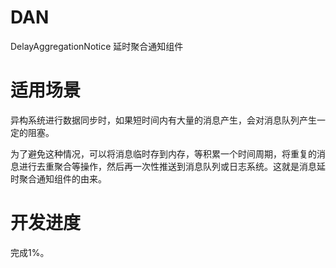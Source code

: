 # DAN
DelayAggregationNotice 
延时聚合通知组件
# 适用场景
异构系统进行数据同步时，如果短时间内有大量的消息产生，会对消息队列产生一定的阻塞。

为了避免这种情况，可以将消息临时存到内存，等积累一个时间周期，将重复的消息进行去重聚合等操作，然后再一次性推送到消息队列或日志系统。这就是消息延时聚合通知组件的由来。
# 开发进度
完成1%。
